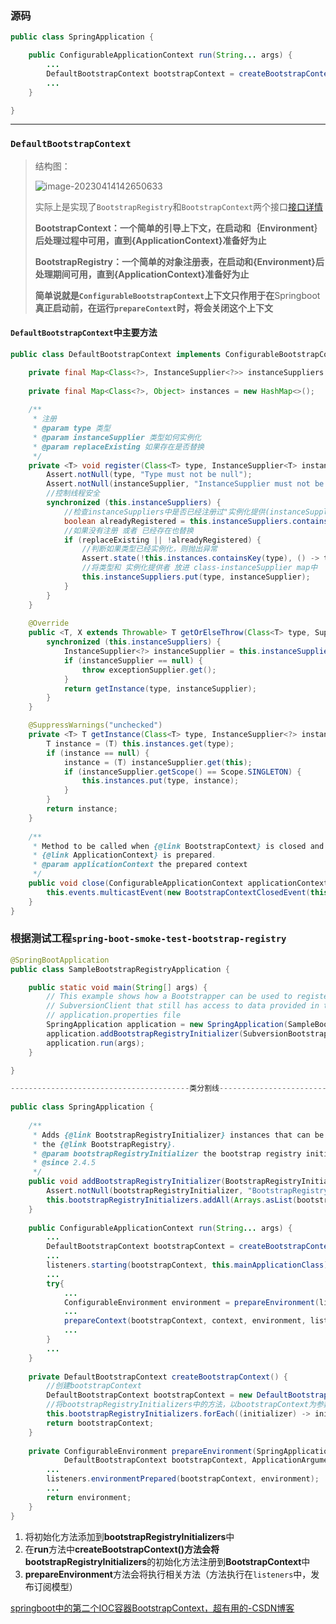 ### 源码

```java
public class SpringApplication {

    public ConfigurableApplicationContext run(String... args) {
        ...
        DefaultBootstrapContext bootstrapContext = createBootstrapContext();
        ...
    }

}
```

---

### `DefaultBootstrapContext`

> 结构图：
>
> ![image-20230414142650633](https://cdn.jsdelivr.net/gh/PaoMoXML/image@main/img/image-20230414142650633.png)
>
> 实际上是实现了`BootstrapRegistry`和`BootstrapContext`两个接口[接口详情](./3.bootstrapRegistryInitializers.md)
>
> **BootstrapContext：一个简单的引导上下文，在启动和｛Environment｝后处理过程中可用，直到{ApplicationContext}准备好为止**
>
> **BootstrapRegistry：一个简单的对象注册表，在启动和{Environment}后处理期间可用，直到{ApplicationContext}准备好为止**
>
> **简单说就是`ConfigurableBootstrapContext`上下文只作用于在**Springboot**真正启动前，在运行`prepareContext`时，将会关闭这个上下文**

#### `DefaultBootstrapContext`中主要方法

```java
public class DefaultBootstrapContext implements ConfigurableBootstrapContext {

    private final Map<Class<?>, InstanceSupplier<?>> instanceSuppliers = new HashMap<>();
    
    private final Map<Class<?>, Object> instances = new HashMap<>();
    
    /**
     * 注册
     * @param type 类型
     * @param instanceSupplier 类型如何实例化
     * @param replaceExisting 如果存在是否替换
     */
    private <T> void register(Class<T> type, InstanceSupplier<T> instanceSupplier, boolean replaceExisting) {
        Assert.notNull(type, "Type must not be null");
        Assert.notNull(instanceSupplier, "InstanceSupplier must not be null");
        //控制线程安全
        synchronized (this.instanceSuppliers) {
            //检查instanceSuppliers中是否已经注册过"实例化提供(instanceSupplier)"
            boolean alreadyRegistered = this.instanceSuppliers.containsKey(type);
            //如果没有注册 或者 已经存在也替换
            if (replaceExisting || !alreadyRegistered) {
                //判断如果类型已经实例化，则抛出异常
                Assert.state(!this.instances.containsKey(type), () -> type.getName() + " has already been created");
                //将类型和 实例化提供者 放进 class-instanceSupplier map中
                this.instanceSuppliers.put(type, instanceSupplier);
            }
        }
    }
    
    @Override
	public <T, X extends Throwable> T getOrElseThrow(Class<T> type, Supplier<? extends X> exceptionSupplier) throws X {
		synchronized (this.instanceSuppliers) {
			InstanceSupplier<?> instanceSupplier = this.instanceSuppliers.get(type);
			if (instanceSupplier == null) {
				throw exceptionSupplier.get();
			}
			return getInstance(type, instanceSupplier);
		}
	}

	@SuppressWarnings("unchecked")
	private <T> T getInstance(Class<T> type, InstanceSupplier<?> instanceSupplier) {
		T instance = (T) this.instances.get(type);
		if (instance == null) {
			instance = (T) instanceSupplier.get(this);
			if (instanceSupplier.getScope() == Scope.SINGLETON) {
				this.instances.put(type, instance);
			}
		}
		return instance;
	}
    
    /**
	 * Method to be called when {@link BootstrapContext} is closed and the
	 * {@link ApplicationContext} is prepared.
	 * @param applicationContext the prepared context
	 */
	public void close(ConfigurableApplicationContext applicationContext) {
		this.events.multicastEvent(new BootstrapContextClosedEvent(this, applicationContext));
	}
}
```

### 根据测试工程`spring-boot-smoke-test-bootstrap-registry`

```java
@SpringBootApplication
public class SampleBootstrapRegistryApplication {

	public static void main(String[] args) {
		// This example shows how a Bootstrapper can be used to register a custom
		// SubversionClient that still has access to data provided in the
		// application.properties file
		SpringApplication application = new SpringApplication(SampleBootstrapRegistryApplication.class);
		application.addBootstrapRegistryInitializer(SubversionBootstrap.withCustomClient(MySubversionClient::new));
		application.run(args);
	}

}

----------------------------------------类分割线----------------------------------------
    
public class SpringApplication {
    
    /**
	 * Adds {@link BootstrapRegistryInitializer} instances that can be used to initialize
	 * the {@link BootstrapRegistry}.
	 * @param bootstrapRegistryInitializer the bootstrap registry initializer to add
	 * @since 2.4.5
	 */
	public void addBootstrapRegistryInitializer(BootstrapRegistryInitializer bootstrapRegistryInitializer) {
		Assert.notNull(bootstrapRegistryInitializer, "BootstrapRegistryInitializer must not be null");
		this.bootstrapRegistryInitializers.addAll(Arrays.asList(bootstrapRegistryInitializer));
	}
    
    public ConfigurableApplicationContext run(String... args) {
        ...
        DefaultBootstrapContext bootstrapContext = createBootstrapContext();
        ...
        listeners.starting(bootstrapContext, this.mainApplicationClass);
        ...
        try{
            ...
            ConfigurableEnvironment environment = prepareEnvironment(listeners, bootstrapContext, applicationArguments);
            ...
            prepareContext(bootstrapContext, context, environment, listeners, applicationArguments, printedBanner);
            ...
        }
        ...
    }
    
    private DefaultBootstrapContext createBootstrapContext() {
        //创建bootstrapContext
        DefaultBootstrapContext bootstrapContext = new DefaultBootstrapContext();
        //将bootstrapRegistryInitializers中的方法，以bootstrapContext为参数去执行
       	this.bootstrapRegistryInitializers.forEach((initializer) -> initializer.initialize(bootstrapContext));
       	return bootstrapContext;
	}
    
    private ConfigurableEnvironment prepareEnvironment(SpringApplicationRunListeners listeners,
			DefaultBootstrapContext bootstrapContext, ApplicationArguments applicationArguments) {
        ...
		listeners.environmentPrepared(bootstrapContext, environment);
        ...
		return environment;
	}
}
```

1. 将初始化方法添加到**bootstrapRegistryInitializers**中
2. 在**run**方法中**createBootstrapContext()**方法会将**bootstrapRegistryInitializers**的初始化方法注册到**BootstrapContext**中
3. **prepareEnvironment**方法会将执行相关方法（方法执行在`listeners`中，发布订阅模型）

[springboot中的第二个IOC容器BootstrapContext，超有用的-CSDN博客](https://blog.csdn.net/qq_36234720/article/details/129995414)
